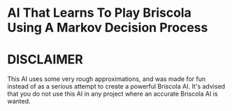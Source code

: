 # AI That Learns To Play Briscola Using A Markov Decision Process

# DISCLAIMER

This AI uses some very rough approximations, and was made for fun instead
of as a serious attempt to create a powerful Briscola AI. It's advised
that you do not use this AI in any project where an accurate Briscola AI
is wanted.

